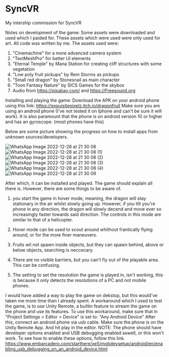 # SyncVR
My intership commission for SyncVR

Notes on development of the game:
Some assets were downloaded and used which I paided for. These assets which were used were only used for art. All code was written by me. 
The assets used were:
1. "Cinemachine" for a more advanced camera system
2. "TextMeshPro" for better UI elements
3. "Eternal Temple" by Mana Station for creating cliff structures with some vegetation
4. "Low poly fruit pickups" by Rem Storms as pickups
5. "Small red dragon" by Stonesnail as main character
6. "Toon Fantasy Nature" by SICS Games for the skybox
7. Audio from https://pixabay.com/ and https://Freesound.org




Installing and playing the game:
Download the APK on your android phone using this link: 
https://exquisitepixelz.itch.io/dragonfruit
Make sure you are using an android phone (I've not tested it on Iphone and can't be sure it will work). 
It is also paramount that the phone is on android version 10 or higher and has an gyroscope. (most phones have this)

Below are some picture showing the progress on how to install apps from unknown sources/developers. 

![WhatsApp Image 2022-12-28 at 21 30 08](https://user-images.githubusercontent.com/74294569/209868914-e3c60812-f15f-439b-a5a1-50c7d1a775a1.jpeg)
![WhatsApp Image 2022-12-28 at 21 30 08 (1)](https://user-images.githubusercontent.com/74294569/209868927-b036a81d-b641-4930-8da8-597f9c1526a1.jpeg)
![WhatsApp Image 2022-12-28 at 21 30 08 (2)](https://user-images.githubusercontent.com/74294569/209868930-897779d3-57dc-4f99-acf3-559276752973.jpeg)
![WhatsApp Image 2022-12-28 at 21 30 08 (3)](https://user-images.githubusercontent.com/74294569/209868936-1c514e5b-bec4-4ad4-b4aa-4350172036f7.jpeg)
![WhatsApp Image 2022-12-28 at 21 30 08 (4)](https://user-images.githubusercontent.com/74294569/209868938-dd6efd70-6f01-4d30-af39-c104cb0a4eda.jpeg)
![WhatsApp Image 2022-12-28 at 21 30 09](https://user-images.githubusercontent.com/74294569/209868942-45f1419e-758c-468c-9152-ca1fc68edf31.jpeg)

After which, it can be installed and played. The game should explain all there is. However, there are some things to be aware of.
1. you start the game in hover mode, meaning, the dragon will stay stationary in the air whilst slowly going up. However, if you tilt you're phone in any direction, the dragon will slowly decend and move ever so increasingly faster towards said direction. The controls in this mode are similar to that of a helicopter. 
2. Hover mode can be used to scout around whithout frantically flying around, or for the more finer maneuvers. 
3. Fruits wil not spawn inside objects, but they can spawn behind, above or below objects, searching is neccecary. 
4. There are no visible barriers, but you can't fly out of the playable area. This can be confusing. 

5. The setting to set the resolution the game is played in, isn't working, this is because it only detects the resolutions of a PC and not mobile phones.

I would have added a way to play the game on dekstop, but this would've taken me more time than I already spent. 
A workaround which I used to test the game, is to use Unity Remote, a builtin feature to stream the game on the phone and use its features.
To use this workaround, make sure that in "Project Settings > Editor > Device" is set to: "Any Android Device"
After this, connect an android phone via usb cable. Make sure the phone is on the Unity Remote App. And hit play in the editor. 
NOTE: The phone should have developer options enabled and USB debugging enabled aswell, or this won't work. To see how to enable these options, follow this link.
https://www.embarcadero.com/starthere/xe5/mobdevsetup/android/en/enabling_usb_debugging_on_an_android_device.html
